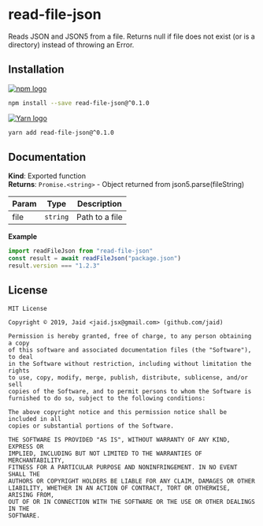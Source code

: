 # read-file-json


Reads JSON and JSON5 from a file. Returns null if file does not exist (or is a directory) instead of throwing an Error.

## Installation
<a href='https://npmjs.com/package/read-file-json'><img alt='npm logo' src='https://github.com/Jaid/action-readme/raw/master/images/base-assets/npm.png'/></a>
```bash
npm install --save read-file-json@^0.1.0
```
<a href='https://yarnpkg.com/package/read-file-json'><img alt='Yarn logo' src='https://github.com/Jaid/action-readme/raw/master/images/base-assets/yarn.png'/></a>
```bash
yarn add read-file-json@^0.1.0
```



## Documentation
**Kind**: Exported function  
**Returns**: <code>Promise.&lt;string&gt;</code> - Object returned from json5.parse(fileString)  

| Param | Type | Description |
| --- | --- | --- |
| file | <code>string</code> | Path to a file |

**Example**  
```javascript
import readFileJson from "read-file-json"
const result = await readFileJson("package.json")
result.version === "1.2.3"
```


## License
```text
MIT License

Copyright © 2019, Jaid <jaid.jsx@gmail.com> (github.com/jaid)

Permission is hereby granted, free of charge, to any person obtaining a copy
of this software and associated documentation files (the "Software"), to deal
in the Software without restriction, including without limitation the rights
to use, copy, modify, merge, publish, distribute, sublicense, and/or sell
copies of the Software, and to permit persons to whom the Software is
furnished to do so, subject to the following conditions:

The above copyright notice and this permission notice shall be included in all
copies or substantial portions of the Software.

THE SOFTWARE IS PROVIDED "AS IS", WITHOUT WARRANTY OF ANY KIND, EXPRESS OR
IMPLIED, INCLUDING BUT NOT LIMITED TO THE WARRANTIES OF MERCHANTABILITY,
FITNESS FOR A PARTICULAR PURPOSE AND NONINFRINGEMENT. IN NO EVENT SHALL THE
AUTHORS OR COPYRIGHT HOLDERS BE LIABLE FOR ANY CLAIM, DAMAGES OR OTHER
LIABILITY, WHETHER IN AN ACTION OF CONTRACT, TORT OR OTHERWISE, ARISING FROM,
OUT OF OR IN CONNECTION WITH THE SOFTWARE OR THE USE OR OTHER DEALINGS IN THE
SOFTWARE.
```
